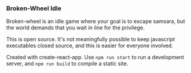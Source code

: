 ### Broken-Wheel Idle
Broken-wheel is an idle game where your goal is to escape samsara, but the world demands that you wait in line for the privilege. 

This is open source. It's not meaningfully possible to keep javascript executables closed source, and this is easier for everyone involved. 

Created with create-react-app. Use `npm run start` to run a development server, and `npm run build` to compile a static site.
